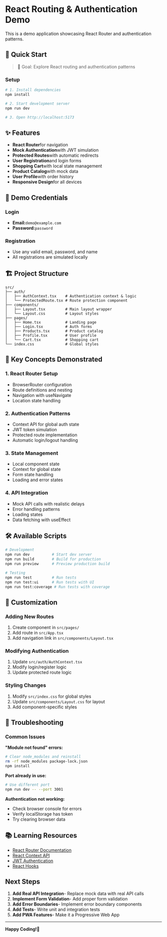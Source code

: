 # React Routing & Authentication Demo

This is a demo application showcasing React Router and authentication patterns.

## 🚀 Quick Start

> 🎯 Goal: Explore React routing and authentication patterns

### Setup
```bash
# 1. Install dependencies
npm install

# 2. Start development server
npm run dev

# 3. Open http://localhost:5173
```

## ✨ Features

- **React Router**for navigation
- **Mock Authentication**with JWT simulation
- **Protected Routes**with automatic redirects
- **User Registration**and login forms
- **Shopping Cart**with local state management
- **Product Catalog**with mock data
- **User Profile**with order history
- **Responsive Design**for all devices

## 🔐 Demo Credentials

### Login
- **Email:**`demo@example.com`
- **Password:**`password`

### Registration
- Use any valid email, password, and name
- All registrations are simulated locally

## 🏗️ Project Structure

```
src/
├── auth/
│   ├── AuthContext.tsx    # Authentication context & logic
│   └── ProtectedRoute.tsx # Route protection component
├── components/
│   ├── Layout.tsx         # Main layout wrapper
│   └── Layout.css         # Layout styles
├── pages/
│   ├── Home.tsx           # Landing page
│   ├── Login.tsx          # Auth forms
│   ├── Products.tsx       # Product catalog
│   ├── Profile.tsx        # User profile
│   └── Cart.tsx           # Shopping cart
└── index.css              # Global styles
```

## 🎯 Key Concepts Demonstrated

### 1. **React Router Setup**
- BrowserRouter configuration
- Route definitions and nesting
- Navigation with useNavigate
- Location state handling

### 2. **Authentication Patterns**
- Context API for global auth state
- JWT token simulation
- Protected route implementation
- Automatic login/logout handling

### 3. **State Management**
- Local component state
- Context for global state
- Form state handling
- Loading and error states

### 4. **API Integration**
- Mock API calls with realistic delays
- Error handling patterns
- Loading states
- Data fetching with useEffect

## 🛠️ Available Scripts

```bash
# Development
npm run dev          # Start dev server
npm run build        # Build for production
npm run preview      # Preview production build

# Testing
npm run test         # Run tests
npm run test:ui      # Run tests with UI
npm run test:coverage # Run tests with coverage
```

## 🔧 Customization

### Adding New Routes
1. Create component in `src/pages/`
2. Add route in `src/App.tsx`
3. Add navigation link in `src/components/Layout.tsx`

### Modifying Authentication
1. Update `src/auth/AuthContext.tsx`
2. Modify login/register logic
3. Update protected route logic

### Styling Changes
1. Modify `src/index.css` for global styles
2. Update `src/components/Layout.css` for layout
3. Add component-specific styles

## 🐛 Troubleshooting

### Common Issues

**"Module not found" errors:**
```bash
# Clear node_modules and reinstall
rm -rf node_modules package-lock.json
npm install
```

**Port already in use:**
```bash
# Use different port
npm run dev -- --port 3001
```

**Authentication not working:**
- Check browser console for errors
- Verify localStorage has token
- Try clearing browser data

## 📚 Learning Resources

- [React Router Documentation](https://reactrouter.com/)
- [React Context API](https://react.dev/reference/react/useContext)
- [JWT Authentication](https://jwt.io/introduction)
- [React Hooks](https://react.dev/reference/react)

## Next Steps

1. **Add Real API Integration**- Replace mock data with real API calls
2. **Implement Form Validation**- Add proper form validation
3. **Add Error Boundaries**- Implement error boundary components
4. **Add Tests**- Write unit and integration tests
5. **Add PWA Features**- Make it a Progressive Web App

---

**Happy Coding!**🚀